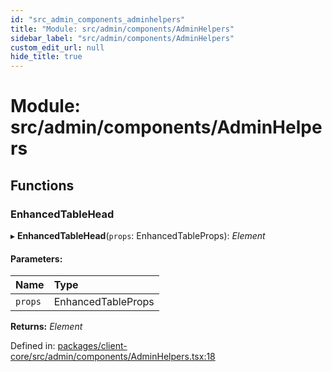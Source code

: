 ```yaml
---
id: "src_admin_components_adminhelpers"
title: "Module: src/admin/components/AdminHelpers"
sidebar_label: "src/admin/components/AdminHelpers"
custom_edit_url: null
hide_title: true
---
```


# Module: src/admin/components/AdminHelpers

## Functions

### EnhancedTableHead

▸ **EnhancedTableHead**(`props`: EnhancedTableProps): *Element*

#### Parameters:

| Name | Type |
| :------ | :------ |
| `props` | EnhancedTableProps |

**Returns:** *Element*

Defined in: [packages/client-core/src/admin/components/AdminHelpers.tsx:18](https://github.com/xr3ngine/xr3ngine/blob/7e8e151f1/packages/client-core/src/admin/components/AdminHelpers.tsx#L18)
